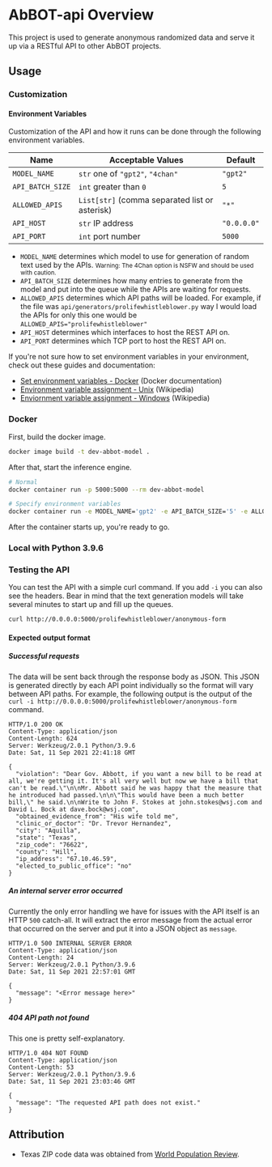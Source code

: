 # AbBOT-api Overview

This project is used to generate anonymous randomized data and serve it up via a RESTful API to other AbBOT projects.

## Usage

### Customization

#### Environment Variables

Customization of the API and how it runs can be done through the following environment variables.

| Name             | Acceptable Values                              | Default     |
| ---------------- | ---------------------------------------------- | ----------- |
| `MODEL_NAME`     | `str` one of `"gpt2"`, `"4chan"`               | `"gpt2"`    |
| `API_BATCH_SIZE` | `int` greater than `0`                         | `5`         |
| `ALLOWED_APIS`   | `List[str]` (comma separated list or asterisk) | `"*"`       |
| `API_HOST`       | `str` IP address                               | `"0.0.0.0"` |
| `API_PORT`       | `int` port number                              | `5000`      |

- `MODEL_NAME` determines which model to use for generation of random text used by the APIs. <small>Warning: The 4Chan option is NSFW and should be used with caution.</small>
- `API_BATCH_SIZE` determines how many entries to generate from the model and put into the queue while the APIs are waiting for requests.
- `ALLOWED_APIS` determines which API paths will be loaded. For example, if the file was `api/generators/prolifewhistleblower.py` way I would load the APIs for only this one would be `ALLOWED_APIS="prolifewhistleblower"`
- `API_HOST` determines which interfaces to host the REST API on.
- `API_PORT` determines which TCP port to host the REST API on.

If you're not sure how to set environment variables in your environment, check out these guides and documentation:

- [Set environment variables - Docker](https://docs.docker.com/engine/reference/commandline/run/#set-environment-variables--e---env---env-file) (Docker documentation)
- [Environment variable assignment - Unix](https://en.wikipedia.org/wiki/Environment_variable#Assignment:_Unix) (Wikipedia)
- [Enviornment variable assignment - Windows](https://en.wikipedia.org/wiki/Environment_variable#Assignment:_DOS,_OS/2_and_Windows) (Wikipedia)

### Docker

First, build the docker image.

```bash
docker image build -t dev-abbot-model .
```

After that, start the inference engine.

```bash
# Normal
docker container run -p 5000:5000 --rm dev-abbot-model

# Specify environment variables
docker container run -e MODEL_NAME='gpt2' -e API_BATCH_SIZE='5' -e ALLOWED_APIS='*' -p 5000:5000 --rm dev-abbot-model
```

After the container starts up, you're ready to go.

### Local with Python 3.9.6

### Testing the API

You can test the API with a simple curl command. If you add `-i` you can also see the headers. Bear in mind that the text generation models will take several minutes to start up and fill up the queues.

```bash
curl http://0.0.0.0:5000/prolifewhistleblower/anonymous-form
```

#### Expected output format

##### Successful requests

The data will be sent back through the response body as JSON. This JSON is generated directly by each API point individually so the format will vary between API paths. For example, the following output is the output of the `curl -i http://0.0.0.0:5000/prolifewhistleblower/anonymous-form` command.

```http
HTTP/1.0 200 OK
Content-Type: application/json
Content-Length: 624
Server: Werkzeug/2.0.1 Python/3.9.6
Date: Sat, 11 Sep 2021 22:41:18 GMT

{
  "violation": "Dear Gov. Abbott, if you want a new bill to be read at all, we're getting it. It's all very well but now we have a bill that can't be read.\"\n\nMr. Abbott said he was happy that the measure that he introduced had passed.\n\n\"This would have been a much better bill,\" he said.\n\nWrite to John F. Stokes at john.stokes@wsj.com and David L. Bock at dave.bock@wsj.com",
  "obtained_evidence_from": "His wife told me",
  "clinic_or_doctor": "Dr. Trevor Hernandez",
  "city": "Aquilla",
  "state": "Texas",
  "zip_code": "76622",
  "county": "Hill",
  "ip_address": "67.10.46.59",
  "elected_to_public_office": "no"
}
```

##### An internal server error occurred

Currently the only error handling we have for issues with the API itself is an HTTP `500` catch-all. It will extract the error message from the actual error that occurred on the server and put it into a JSON object as `message`.

```http
HTTP/1.0 500 INTERNAL SERVER ERROR
Content-Type: application/json
Content-Length: 24
Server: Werkzeug/2.0.1 Python/3.9.6
Date: Sat, 11 Sep 2021 22:57:01 GMT

{
  "message": "<Error message here>"
}
```

##### 404 API path not found

This one is pretty self-explanatory.

```http
HTTP/1.0 404 NOT FOUND
Content-Type: application/json
Content-Length: 53
Server: Werkzeug/2.0.1 Python/3.9.6
Date: Sat, 11 Sep 2021 23:03:46 GMT

{
  "message": "The requested API path does not exist."
}
```

## Attribution

- Texas ZIP code data was obtained from [World Population Review](https://worldpopulationreview.com/zips/texas).

